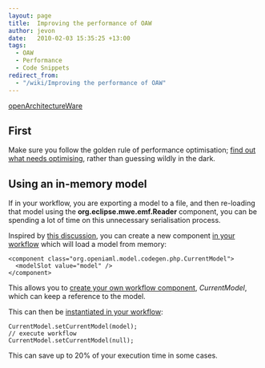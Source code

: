 ```yaml
---
layout: page
title:  Improving the performance of OAW
author: jevon
date:   2010-02-03 15:35:25 +13:00
tags:
  - OAW
  - Performance
  - Code Snippets
redirect_from:
  - "/wiki/Improving the performance of OAW"
---
```


[openArchitectureWare](openArchitectureWare.md)

## First
Make sure you follow the golden rule of performance optimisation; <a href="http://journals.jevon.org/users/jevon-phd/entry/19796">find out what needs optimising</a>, rather than guessing wildly in the dark.

## Using an in-memory model
If in your workflow, you are exporting a model to a file, and then re-loading that model using the **org.eclipse.mwe.emf.Reader** component, you can be spending a lot of time on this unnecessary serialisation process.

Inspired by <a href="http://www.openarchitectureware.org/article.php/How_to_use_oAW_with_a_JavaBeans_based_MM">this discussion</a>, you can create a new component <a href="http://code.google.com/p/iaml/source/browse/trunk/org.openiaml.model.codegen.php/src/workflow/runtime-memory.oaw?spec=svn1435&r=1435">in your workflow</a> which will load a model from memory:

```
<component class="org.openiaml.model.codegen.php.CurrentModel">
  <modelSlot value="model" />
</component>
```

This allows you to <a href="http://code.google.com/p/iaml/source/browse/trunk/org.openiaml.model.codegen.php/src/org/openiaml/model/codegen/php/CurrentModel.java?spec=svn1435&r=1435">create your own workflow component</a>, _CurrentModel_, which can keep a reference to the model.

This can then be <a href="http://code.google.com/p/iaml/source/browse/trunk/org.openiaml.model.codegen.php/src/org/openiaml/model/codegen/php/OawCodeGenerator.java?spec=svn1435&r=1435#327">instantiated in your workflow</a>:

```
CurrentModel.setCurrentModel(model);
// execute workflow
CurrentModel.setCurrentModel(null);
```

This can save up to 20% of your execution time in some cases.
